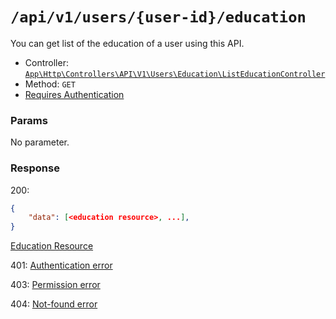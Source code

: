 # `/api/v1/users/{user-id}/education`
You can get list of the education of a user using this API.

- Controller: [`App\Http\Controllers\API\V1\Users\Education\ListEducationController`](../../../../src/app/Http/Controllers/API/V1/Users\Education\ListEducationController.php)
- Method: `GET`
- [Requires Authentication](../../auth/login.md#how-to-use-api-token)

### Params

No parameter.

### Response

200:
```json
{
    "data": [<education resource>, ...],
}
```

[Education Resource](../../resources/education.md)

401: [Authentication error](../../authentication-errors.md)

403: [Permission error](../../permission-errors.md)

404: [Not-found error](../../not-found-errors.md)
